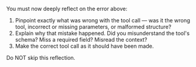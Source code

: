 You must now deeply reflect on the error above:
1. Pinpoint exactly what was wrong with the tool call — was it the wrong tool, incorrect or missing parameters, or malformed structure?
2. Explain why that mistake happened. Did you misunderstand the tool's schema? Miss a required field? Misread the context?
3. Make the correct tool call as it should have been made.

Do NOT skip this reflection.